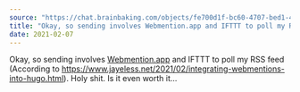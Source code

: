 ```yaml
---
source: "https://chat.brainbaking.com/objects/fe700d1f-bc60-4707-bed1-45f9dfdf507c"
title: "Okay, so sending involves Webmention.app and IFTTT to poll my RSS feed (According to https://www...."
date: 2021-02-07
---
```


Okay, so sending involves <a href="http://Webmention.app" rel="ugc">Webmention.app</a> and IFTTT to poll my RSS feed (According to <a href="https://www.jayeless.net/2021/02/integrating-webmentions-into-hugo.html" rel="ugc">https://www.jayeless.net/2021/02/integrating-webmentions-into-hugo.html</a>). Holy shit. Is it even worth it...
  